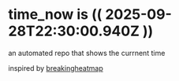 # time_now is (( 2025-09-28T22:30:00.940Z ))

an automated repo that shows the currnent time

inspired by [breakingheatmap](https://github.com/breakingheatmap/breakingheatmap)